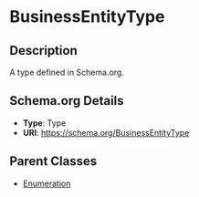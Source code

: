 # BusinessEntityType

## Description
A type defined in Schema.org.

## Schema.org Details
- **Type**: Type
- **URI**: https://schema.org/BusinessEntityType

## Parent Classes
- [Enumeration](../Enumeration.md)

